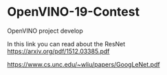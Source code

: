 # OpenVINO-19-Contest
OpenVINO project develop



In this link you can read about the ResNet https://arxiv.org/pdf/1512.03385.pdf 

https://www.cs.unc.edu/~wliu/papers/GoogLeNet.pdf
